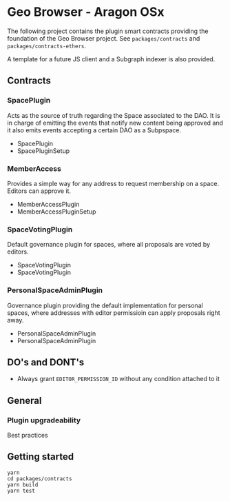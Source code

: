 # Geo Browser - Aragon OSx

The following project contains the plugin smart contracts providing the foundation of the Geo Browser project. See `packages/contracts` and `packages/contracts-ethers`.

A template for a future JS client and a Subgraph indexer is also provided.

## Contracts

### SpacePlugin

Acts as the source of truth regarding the Space associated to the DAO. It is in charge of emitting the events that notify new content being approved and it also emits events accepting a certain DAO as a Subpspace.

- SpacePlugin
- SpacePluginSetup

### MemberAccess

Provides a simple way for any address to request membership on a space. Editors can approve it.

- MemberAccessPlugin
- MemberAccessPluginSetup

### SpaceVotingPlugin

Default governance plugin for spaces, where all proposals are voted by editors.

- SpaceVotingPlugin
- SpaceVotingPlugin

### PersonalSpaceAdminPlugin

Governance plugin providing the default implementation for personal spaces, where addresses with editor permissioin can apply proposals right away.

- PersonalSpaceAdminPlugin
- PersonalSpaceAdminPlugin

## DO's and DONT's

- Always grant `EDITOR_PERMISSION_ID` without any condition attached to it

## General

### Plugin upgradeability

Best practices

## Getting started

```
yarn
cd packages/contracts
yarn build
yarn test
```
